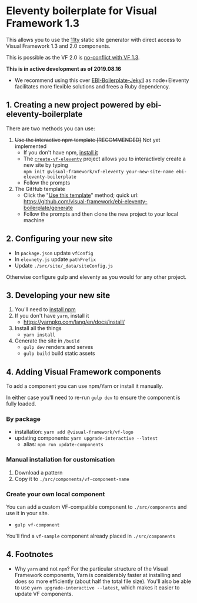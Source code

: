 # Eleventy boilerplate for Visual Framework 1.3

This allows you to use the [11ty](https://www.11ty.io) static site generator
with direct access to Visual Framework 1.3 and 2.0 components.

This is possible as the VF 2.0 is [no-conflict with VF 1.3](https://visual-framework.github.io/vf-welcome/).

**This is in active development as of 2019.08.16**

- We recommend using this over [EBI-Boilerplate-Jekyll](https://github.com/ebiwd/EBI-Boilerplate-Jekyll)
as node+Eleventy facilitates more flexible solutions and frees a Ruby dependency.

## 1. Creating a new project powered by ebi-eleventy-boilerplate

There are two methods you can use:

1. ~~Use the interactive npm template [RECOMMENDED]~~ Not yet implemented
    - If you don't have npm, [install it](https://docs.npmjs.com/downloading-and-installing-node-js-and-npm)
    - The [`create-vf-eleventy`](https://github.com/visual-framework/create-vf-eleventy) project allows you to interactively create a new site by typing<br/> `npm init @visual-framework/vf-eleventy your-new-site-name ebi-eleventy-boilerplate`
    - Follow the prompts
1. The GitHub template
    - Click the "[Use this template](https://help.github.com/en/articles/creating-a-repository-from-a-template)" method; quick url: https://github.com/visual-framework/ebi-eleventy-boilerplate/generate
    - Follow the prompts and then clone the new project to your local machine

## 2. Configuring your new site

- In `package.json` update `vfConfig`
- In `elevnety.js` update `pathPrefix`
- Update `./src/site/_data/siteConfig.js`

Otherwise configure gulp and eleventy as you would for any other project.

## 3. Developing your new site

1. You'll need to [install npm](https://docs.npmjs.com/downloading-and-installing-node-js-and-npm)
1. If you don't have `yarn`, install it
   - https://yarnpkg.com/lang/en/docs/install/
1. Install all the things
   - `yarn install`
1. Generate the site in `/build`
   - `gulp dev` renders and serves
   - `gulp build` build static assets

## 4. Adding Visual Framework components

To add a component you can use npm/Yarn or install it manually.

In either case you'll need to re-run `gulp dev` to ensure the component is fully loaded.

### By package

- installation: `yarn add @visual-framework/vf-logo`
- updating components: `yarn upgrade-interactive --latest`
  - alias: `npm run update-components`

### Manual installation for customisation

1. Download a pattern
2. Copy it to `./src/components/vf-component-name`

### Create your own local component

You can add a custom VF-compatible component to `./src/components` and use it in
your site.

- `gulp vf-component`

You'll find a `vf-sample` component already placed in `./src/components`


## 4. Footnotes

- Why `yarn` and not `npm`?
  For the particular structure of the Visual Framework components, Yarn is considerably
  faster at installing and does so more efficiently (about half the total file size). You'll
  also be able to use `yarn upgrade-interactive --latest`, which makes it easier to update
  VF components.
